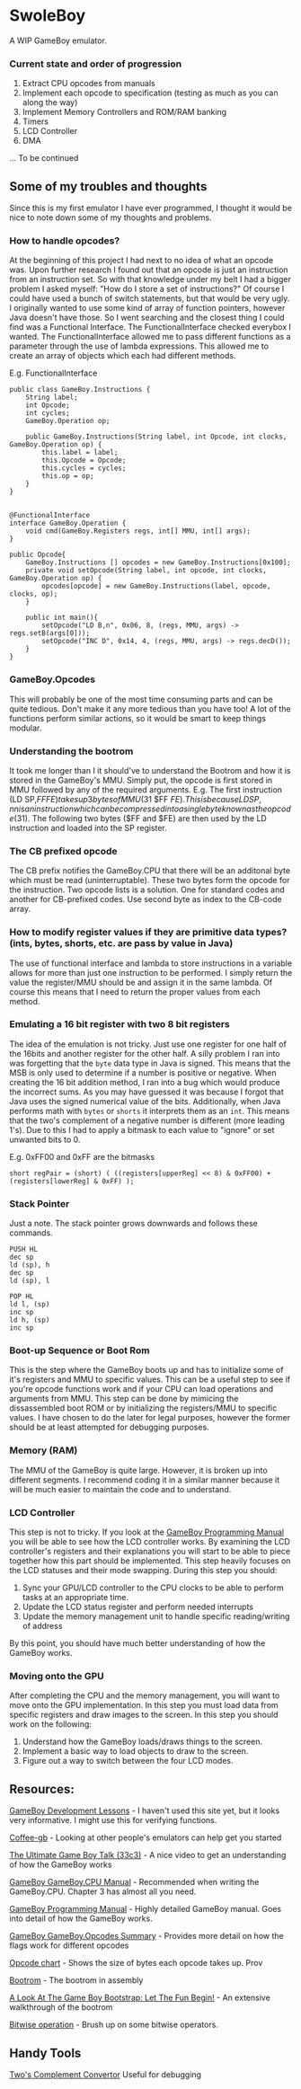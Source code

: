 # SwoleBoy
A WIP GameBoy emulator.

### Current state and order of progression
1. Extract CPU opcodes from manuals
2. Implement each opcode to specification (testing as much as you can along the way)
3. Implement Memory Controllers and ROM/RAM banking
4. Timers
5. LCD Controller 
6. DMA  

... To be continued

## Some of my troubles and thoughts
Since this is my first emulator I have ever programmed, I thought it would be nice to note down some of my thoughts and problems. 

### How to handle opcodes?
At the beginning of this project I had next to no idea of what an opcode was. Upon further research I found out that an opcode is just an instruction from an instruction set. So with that knowledge under my belt I had a bigger problem I asked myself: "How do I store a set of instructions?" Of course I could have used a bunch of switch statements, but that would be very ugly. I originally wanted to use some kind of array of function pointers, however Java doesn't have those. So I went searching and the closest thing I could find was a Functional Interface. The FunctionalInterface checked everybox I wanted. The FunctionalInterface allowed me to pass different functions as a parameter through the use of lambda expressions. This allowed me to create an array of objects which each had different methods.


E.g. FunctionalInterface
```
public class GameBoy.Instructions {
    String label;
    int Opcode;
    int cycles;
    GameBoy.Operation op;

    public GameBoy.Instructions(String label, int Opcode, int clocks, GameBoy.Operation op) {
        this.label = label;
        this.Opcode = Opcode;
        this.cycles = cycles;
        this.op = op;
    }
}


@FunctionalInterface
interface GameBoy.Operation {
    void cmd(GameBoy.Registers regs, int[] MMU, int[] args);
}

public Opcode{
    GameBoy.Instructions [] opcodes = new GameBoy.Instructions[0x100];
    private void setOpcode(String label, int opcode, int clocks, GameBoy.Operation op) {
        opcodes[opcode] = new GameBoy.Instructions(label, opcode, clocks, op);
    }

    public int main(){
        setOpcode("LD B,n", 0x06, 8, (regs, MMU, args) -> regs.setB(args[0]));
        setOpcode("INC D", 0x14, 4, (regs, MMU, args) -> regs.decD());
    }
}
```
### GameBoy.Opcodes
This will probably be one of the most time consuming parts and can be quite tedious. Don't make it any more tedious than you have too! A lot of the functions perform similar actions, so it would be smart to keep things modular.

### Understanding the bootrom
It took me longer than I it should've to understand the Bootrom and how it is stored in the GameBoy's MMU. Simply put, the opcode is first stored in MMU followed by any of the required arguments. E.g. The first instruction (LD SP,$FFFE) takes up 3 bytes of MMU ($31 $FF $FE). This is because LD SP,nn is an instruction which can be compressed into a single byte known as the opcode ($31). The following two bytes ($FF and $FE) are then used by the LD instruction and loaded into the SP register.

### The CB prefixed opcode
The CB prefix notifies the GameBoy.CPU that there will be an additonal byte which must be read (uninterruptable). These two bytes form the opcode for the instruction. Two opcode lists is a solution. One for standard codes and another for CB-prefixed codes. Use second byte as index to the CB-code array.

### How to modify register values if they are primitive data types? (ints, bytes, shorts, etc. are pass by value in Java)
The use of functional interface and lambda to store instructions in a variable allows for more than just one instruction to be performed. I simply return the value the register/MMU should be and assign it in the same lambda. Of course this means that I need to return the proper values from each method.

### Emulating a 16 bit register with two 8 bit registers
The idea of the emulation is not tricky. Just use one register for one half of the 16bits and another register for the other half. A silly problem I ran into was forgetting that the `byte` data type in Java is signed. This means that the MSB is only used to determine if a number is positive or negative.
When creating the 16 bit addition method, I ran into a bug which would produce the incorrect sums. As you may have guessed it was because I forgot that Java uses the signed numerical value of the bits. Additionally, when Java performs math with `bytes` or `shorts` it interprets them as an `int`. This means that the two's complement of a negative number is different (more leading 1's). Due to this I had to apply a bitmask to each value to "ignore" or set unwanted bits to 0.

E.g. 0xFF00 and 0xFF are the bitmasks
```
short regPair = (short) ( ((registers[upperReg] << 8) & 0xFF00) + (registers[lowerReg] & 0xFF) );
```

### Stack Pointer
Just a note. The stack pointer grows downwards and follows these commands.
```
PUSH HL
dec sp
ld (sp), h
dec sp
ld (sp), l
```

```
POP HL
ld l, (sp)
inc sp
ld h, (sp)
inc sp
```

### Boot-up Sequence or Boot Rom
This is the step where the GameBoy boots up and has to initialize some of it's registers and MMU to specific values. This can be a useful step to see if you're opcode functions work and if your CPU can load operations and arguments from MMU. 
This step can be done by mimicing the dissassembled boot ROM or by initializing the registers/MMU to specific values. I have chosen to do the later for legal purposes, however the former should be at least attempted for debugging purposes.  

### Memory (RAM) 
The MMU of the GameBoy is quite large. However, it is broken up into different segments. I recommend coding it in a similar manner because it will be much easier to maintain the code and to understand.

### LCD Controller
This step is not to tricky. If you look at the [GameBoy Programming Manual](https://ia801906.us.archive.org/19/items/GameBoyProgManVer1.1/GameBoyProgManVer1.1.pdf) you 
will be able to see how the LCD controller works. By examining the LCD controller's registers and their explanations
you will start to be able to piece together how this part should be implemented. This step heavily focuses on the 
LCD statuses and their mode swapping. During this step you should:
1. Sync your GPU/LCD controller to the CPU clocks to be able to perform tasks at an appropriate time.  
2. Update the LCD status register and perform needed interrupts
3. Update the memory management unit to handle specific reading/writing of address

By this point, you should have much better understanding of how the GameBoy works.


### Moving onto the GPU
After completing the CPU and the memory management, you will want to move onto the GPU implementation. In this step you must load data from specific registers
and draw images to the screen. In this step you should work on the following:
1. Understand how the GameBoy loads/draws things to the screen.
2. Implement a basic way to load objects to draw to the screen.
3. Figure out a way to switch between the four LCD modes.

## Resources:
[GameBoy Development Lessons](http://gameboy.mongenel.com/asmschool.html) - I haven't used this site yet, but it looks very informative. I might use this for verifying functions.

[Coffee-gb](https://blog.rekawek.eu/2017/02/09/coffee-gb/) - Looking at other people's emulators can help get you started

[The Ultimate Game Boy Talk (33c3)](https://youtu.be/HyzD8pNlpwI) - A nice video to get an understanding of how the GameBoy works

[GameBoy GameBoy.CPU Manual](http://marc.rawer.de/Gameboy/Docs/GBCPUman.pdf) - Recommended when writing the GameBoy.CPU. Chapter 3 has almost all you need.

[GameBoy Programming Manual](https://ia801906.us.archive.org/19/items/GameBoyProgManVer1.1/GameBoyProgManVer1.1.pdf) - Highly detailed GameBoy manual. Goes into detail of how the GameBoy works.

[GameBoy GameBoy.Opcodes Summary](http://gameboy.mongenel.com/dmg/opcodes.html) - Provides more detail on how the flags work for different opcodes

[Opcode chart](http://www.pastraiser.com/cpu/gameboy/gameboy_opcodes.html) - Shows the size of bytes each opcode takes up. Prov

[Bootrom](http://gbdev.gg8.se/wiki/articles/Gameboy_Bootstrap_ROM) - The bootrom in assembly

[A Look At The Game Boy Bootstrap: Let The Fun Begin!](https://realboyemulator.wordpress.com/2013/01/03/a-look-at-the-game-boy-bootstrap-let-the-fun-begin/) - An extensive walkthrough of the bootrom

[Bitwise operation](https://en.wikipedia.org/wiki/Bitwise_operation) - Brush up on some bitwise operators.

## Handy Tools
[Two's Complement Convertor](https://www.exploringbinary.com/twos-complement-converter/) Useful for debugging
